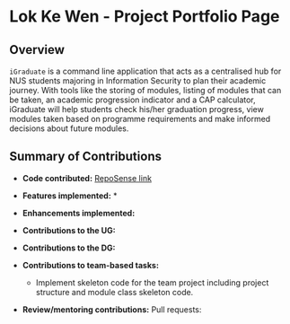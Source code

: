 # Lok Ke Wen - Project Portfolio Page

## Overview

`iGraduate` is a command line application that acts as a centralised hub for NUS students 
majoring in Information Security to plan their academic journey. With tools like the 
storing of modules, listing of modules that can be taken, an academic progression indicator 
and a CAP calculator, iGraduate will help students check his/her graduation progress, view modules 
taken based on programme requirements and make informed decisions about future modules.

## Summary of Contributions

* **Code contributed:** [RepoSense link](https://nus-cs2113-ay2021s2.github.io/tp-dashboard/?search=kewenlok&sort=groupTitle&sortWithin=title&timeframe=commit&mergegroup=&groupSelect=groupByRepos&breakdown=true&checkedFileTypes=docs~functional-code~test-code~other&since=2021-03-05&tabOpen=true&tabType=authorship&tabAuthor=kewenlok&tabRepo=AY2021S2-CS2113T-W09-2%2Ftp%5Bmaster%5D&authorshipIsMergeGroup=false&authorshipFileTypes=docs~functional-code~test-code~other) 

* **Features implemented:** 
    * 

* **Enhancements implemented:** 

* **Contributions to the UG:** 

* **Contributions to the DG:** 

* **Contributions to team-based tasks:** 
    * Implement skeleton code for the team project including project structure and module class
      skeleton code. 

* **Review/mentoring contributions:** Pull requests: 